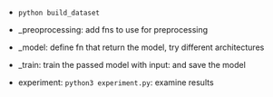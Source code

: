 - `python build_dataset`

- _preoprocessing: add fns to use for preprocessing
 
- _model: define fn that return the model, try different architectures

- _train: train the passed model with input: and save the model

- experiment: `python3 experiment.py`: examine results